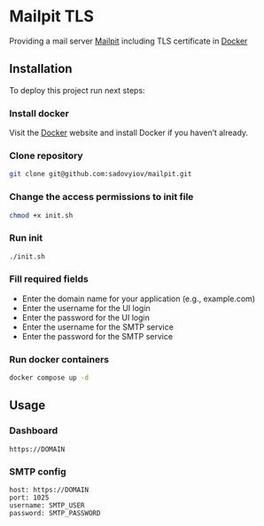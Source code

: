 
# Mailpit TLS

Providing a mail server [Mailpit](https://github.com/axllent/mailpit) including TLS certificate in [Docker](https://www.docker.com/)

## Installation

To deploy this project run next steps:

### Install docker
Visit the [Docker](https://www.docker.com/) website and install Docker if you haven’t already.

### Clone repository
```bash
git clone git@github.com:sadovyiov/mailpit.git
```

### Change the access permissions to init file
```bash
chmod +x init.sh
```

### Run init
```bash
./init.sh
```

### Fill required fields
- Enter the domain name for your application (e.g., example.com)
- Enter the username for the UI login
- Enter the password for the UI login
- Enter the username for the SMTP service
- Enter the password for the SMTP service

### Run docker containers
```bash
docker compose up -d
```

## Usage

### Dashboard
```
https://DOMAIN
```

### SMTP config
```
host: https://DOMAIN
port: 1025
username: SMTP_USER
password: SMTP_PASSWORD
```
